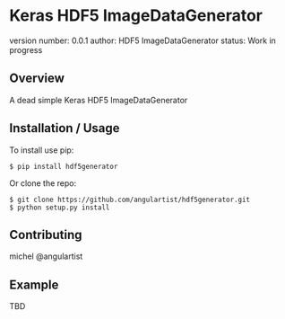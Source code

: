 Keras HDF5 ImageDataGenerator
===============================

version number: 0.0.1
author: HDF5 ImageDataGenerator
status: Work in progress

Overview
--------

A dead simple Keras HDF5 ImageDataGenerator

Installation / Usage
--------------------

To install use pip:

    $ pip install hdf5generator


Or clone the repo:

    $ git clone https://github.com/angulartist/hdf5generator.git
    $ python setup.py install
    
Contributing
------------

michel @angulartist

Example
-------

TBD
